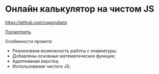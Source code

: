 # Онлайн калькулятор на чистом JS

https://github.com/vagorobets

[Посмотреть](https://vagorobets.github.io/calculatorNativeJS/)

Особенности проекта:

  - Реализована возможность работы с клавиатуры;
  - Добавлены основные математические функции;
  - Адаптиваная верстка;
  - Использование чистого JS;
